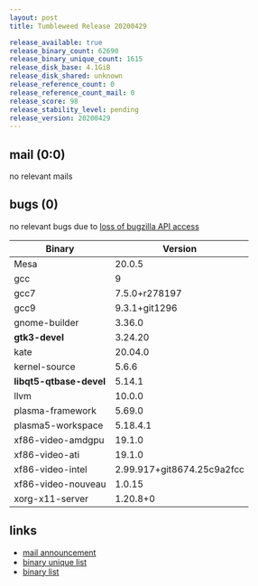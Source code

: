 ```yaml
---
layout: post
title: Tumbleweed Release 20200429

release_available: true
release_binary_count: 62690
release_binary_unique_count: 1615
release_disk_base: 4.1GiB
release_disk_shared: unknown
release_reference_count: 0
release_reference_count_mail: 0
release_score: 98
release_stability_level: pending
release_version: 20200429
---
```


## mail (0:0)

no relevant mails

## bugs (0)

<!--more-->

no relevant bugs due to [loss of bugzilla API access](https://bugzilla.opensuse.org/show_bug.cgi?id=1157722)

Binary | Version
--- | ---
Mesa | 20.0.5
gcc | 9
gcc7 | 7.5.0+r278197
gcc9 | 9.3.1+git1296
gnome-builder | 3.36.0
**gtk3-devel** | 3.24.20
kate | 20.04.0
kernel-source | 5.6.6
**libqt5-qtbase-devel** | 5.14.1
llvm | 10.0.0
plasma-framework | 5.69.0
plasma5-workspace | 5.18.4.1
xf86-video-amdgpu | 19.1.0
xf86-video-ati | 19.1.0
xf86-video-intel | 2.99.917+git8674.25c9a2fcc
xf86-video-nouveau | 1.0.15
xorg-x11-server | 1.20.8+0

## links

- [mail announcement](https://lists.opensuse.org/opensuse-factory/2020-05/msg00005.html)
- [binary unique list](http://download.opensuse.org/history/20200429/rpm.unique.list)
- [binary list](http://download.opensuse.org/history/20200429/rpm.list)

